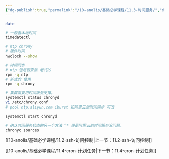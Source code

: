 ```yaml
---
{"dg-publish":true,"permalink":"/10-anolis/基础必学课程/11.3-时间服务/","dgPassFrontmatter":true}
---
```




```bash
date

# 一般看本地时间
timedatectl

# ntp chrony
# 硬件时间
hwclock --show

# 时间同步
# ntp 包是否安装 老式的 
rpm -q ntp
# 新式的 使用
rpm -q chrony 

# 集群需要用时间服务支撑。
systemctl status chronyd
vi /etc/chrony.conf
# pool ntp.aliyun.com iburst 和阿里云做时间同步 可改

systemctl start chronyd

# 确认时间服务状态的另一个方法 ^* 便是阿里云的时间服务没问题。
chronyc sources

```

[[10-anolis/基础必学课程/11.2-ssh-访问控制\|上一节：11.2-ssh-访问控制]]

[[10-anolis/基础必学课程/11.4-cron-计划任务\|下一节：11.4-cron-计划任务]]